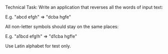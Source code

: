 Technical Task:
Write an application that reverses all the words of input text:

E.g. "abcd efgh" => "dcba hgfe"

All non-letter symbols should stay on the same places:

E.g. "a1bcd efg!h" => "d1cba hgf!e"

Use Latin alphabet for test only.
